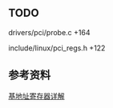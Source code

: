 









## TODO

drivers/pci/probe.c 			+164

include/linux/pci_regs.h	+122



## 参考资料

[基地址寄存器详解](https://blog.csdn.net/weixin_43460729/article/details/92799419)


